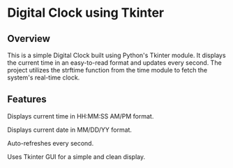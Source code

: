 # Digital Clock using Tkinter
 ## Overview

This is a simple Digital Clock built using Python's Tkinter module. It displays the current time in an easy-to-read format and updates every second. The project utilizes the strftime function from the time module to fetch the system's real-time clock.


## Features

Displays current time in HH:MM:SS AM/PM format.

Displays current date in MM/DD/YY format.

Auto-refreshes every second.

Uses Tkinter GUI for a simple and clean display.
